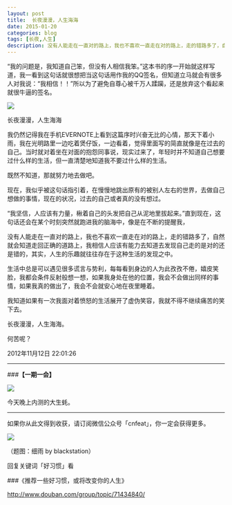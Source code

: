 ```yaml
---
layout: post
title:  长夜漫漫，人生海海
date: 2015-01-20
categories: blog
tags: [长夜,人生]
description: 没有人能走在一直对的路上，我也不喜欢一直走在对的路上，走的错路多了，自然就会知道走回正确的道路上，我相信人应该有能力去知道去发现自己走的是对的还是错的，其实，人生的乐趣就往往存在于这种生活的发现之中。
---
```


“我的问题是，我知道自己笨，但没有人相信我笨。”这本书的序一开始就这样写道，我一看到这句话就很想把当这句话用作我的QQ签名，但知道立马就会有很多人对我说：“我相信！！”所以为了避免自尊心被千万人蹂躏，还是放弃这个看起来就很牛逼的签名。

![](http://cnfeat.qiniudn.com/617ccc0cgce4ce306b2b2&690.jpg)

 长夜漫漫，人生海海

我仍然记得我在手机EVERNOTE上看到这篇序时兴奋无比的心情，那天下着小雨，我在光明路里一边吃着煲仔饭，一边看着，觉得里面写的简直就像是在过去的自己。当时就对着坐在对面的抱怨同事说，现实过来了，年轻时并不知道自己想要过什么样的生活，但一直清楚地知道我不要过什么样的生活。
 
既然不知道，那就努力地去做吧。
 
现在，我似乎被这句话指引着，在慢慢地跳出原有的被别人左右的世界，去做自己想做的事情，现在的状况，过去的自己或者真的没有想过。
 
“我坚信，人应该有力量，楸着自己的头发把自己从泥地里拔起来。”直到现在，这句话还会在某个时刻突然就跑进我的脑海中，像是在不断的提醒我，
 
没有人能走在一直对的路上，我也不喜欢一直走在对的路上，走的错路多了，自然就会知道走回正确的道路上，我相信人应该有能力去知道去发现自己走的是对的还是错的，其实，人生的乐趣就往往存在于这种生活的发现之中。
 
生活中总是可以遇见很多谎言与势利，每每看到身边的人为此孜孜不倦，嬉皮笑脸，我都会条件反射般想一想，如果我身处在他的位置，我会不会做出同样的事情，如果我真的做出了，我会不会就安心地在夜里睡着。
 
我知道如果有一次我面对着愤怒的生活展开了虚伪笑容，我就不得不继续痛苦的笑下去。
 
长夜漫漫，人生海海。
 
何苦呢？
 
2012年11月12日 22:01:26



---

###**【一期一会】**

![](http://cnfeat.qiniudn.com/DSC05730.JPG)

今天晚上内测的大生蚝。

----

如果你从此文得到收获，请订阅微信公众号「cnfeat」，你一定会获得更多。

![](http://7d9mjz.com1.z0.glb.clouddn.com/2014-12-15.jpg)

（题图：细雨 by blackstation）

回复关键词「好习惯」看

###《推荐一些好习惯，或将改变你的人生》

http://www.douban.com/group/topic/71434840/

